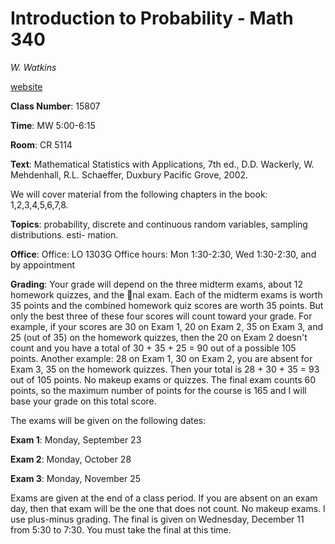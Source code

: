 # Introduction to Probability - Math 340

*W. Watkins*

[website](http://www.csun.edu/~vcmth006/)

**Class Number**: 15807

**Time**: MW 5:00-6:15

**Room**: CR 5114


**Text**:
Mathematical Statistics with Applications, 7th ed., D.D. Wackerly, W. Mehdenhall, R.L. Schaeffer, Duxbury Pacific Grove, 2002. 

We will cover material from the following chapters in the book: 1,2,3,4,5,6,7,8.


**Topics**: probability, discrete and continuous random variables, sampling distributions. esti-
mation.


**Office**:
Office: LO 1303G
Office hours: Mon 1:30-2:30, Wed 1:30-2:30, and by appointment


**Grading**:
Your grade will depend on the three midterm exams, about 12 homework quizzes,
and the nal exam.
Each of the midterm exams is worth 35 points and the combined homework quiz scores are
worth 35 points. But only the best three of these four scores will count toward your grade.
For example, if your scores are 30 on Exam 1, 20 on Exam 2, 35 on Exam 3, and 25 (out
of 35) on the homework quizzes, then the 20 on Exam 2 doesn't count and you have a total
of 30 + 35 + 25 = 90 out of a possible 105 points. Another example: 28 on Exam 1, 30
on Exam 2, you are absent for Exam 3, 35 on the homework quizzes. Then your total is
28 + 30 + 35 = 93 out of 105 points. No makeup exams or quizzes.
The final exam counts 60 points, so the maximum number of points for the course is 165
and I will base your grade on this total score.


The exams will be given on the following dates:

**Exam 1**: Monday, September 23

**Exam 2**: Monday, October 28

**Exam 3**: Monday, November 25

Exams are given at the end of a class period. If you are absent on an exam day, then that
exam will be the one that does not count. No makeup exams. I use plus-minus grading.
The final is given on Wednesday, December 11 from 5:30 to 7:30. You must take the final at
this time.
